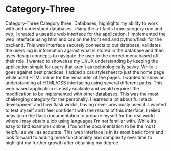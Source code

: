 # Category-Three
Category-Three
Category three, Databases, highlights my ability to work with and understand databases. Using the artifacts from category one and two, I created a useable web interface for the application. I implemented the web interface using html and css on the front end and python/flask for the backend. This web interface securely connects to our database, validates the users log in information against what is stored in the database and then uses design concepts to navigate the user to the correct menu based off their role. I wanted to showcase my UI/UX understanding by keeping the application simple for users that aren’t as technologically savvy. While it goes against best practices, I added a css stylesheet to just the home page while used HTML inline for the remainder of the pages. I wanted to show an understanding of HTML/CSS interfacing using several different paths. This web based application is easily scalable and would require little modification to be implemented with other databases. 
This was the most challenging category for me personally. I learned a lot about full stack development and how flask works, having never previously used it. I wanted to test myself and I feel confident with the results of this interface. I relied heavily on the flask documentation to prepare myself for the real world where I may obtain a job using languages I’m not familiar with. While it’s easy to find examples online, I found the documentation to be the most helpful as well as accurate. This web interface is in its most basic form and I look forward to adding more functionality and complexity over time to highlight my further growth after obtaining my degree. 
